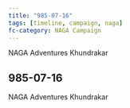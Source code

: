 ```yaml
---
title: "985-07-16"
tags: [timeline, campaign, naga]
fc-category: NAGA Campaign
---
```

<span class='ob-timelines'
	data-date='985-07-16-00'
	data-title='Campaign: Out of the Abyss'
	data-class='orange'> NAGA Adventures Khundrakar </span>
## 985-07-16
NAGA Adventures Khundrakar
